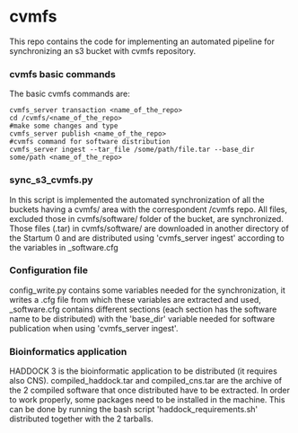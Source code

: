 # cvmfs

This repo contains the code for implementing an automated pipeline for synchronizing an s3 bucket with cvmfs repository. 

### cvmfs basic commands
The basic cvmfs commands are:
```
cvmfs_server transaction <name_of_the_repo> 
cd /cvmfs/<name_of_the_repo>
#make some changes and type 
cvmfs_server publish <name_of_the_repo>
#cvmfs command for software distribution 
cvmfs_server ingest --tar_file /some/path/file.tar --base_dir some/path <name_of_the_repo>
```

### sync_s3_cvmfs.py
In this script is implemented the automated synchronization of all the buckets having a cvmfs/ area with the correspondent /cvmfs repo. 
All files, excluded those in cvmfs/software/ folder of the bucket, are synchronized. 
Those files (.tar) in cvmfs/software/ are downloaded in another directory of the Startum 0 and are distributed using 'cvmfs_server ingest' according to the variables in <username>_software.cfg

### Configuration file 
config_write.py contains some variables needed for the synchronization, it writes a .cfg file from which these variables are extracted and used,
<username>_software.cfg contains different sections (each section has the software name to be distributed) with the 'base_dir' variable needed for software publication when using 'cvmfs_server ingest'.
  
### Bioinformatics application
HADDOCK 3 is the bioinformatic application to be distributed (it requires also CNS). compiled_haddock.tar and compiled_cns.tar are the archive of the 2 compiled software that once distributed have to be extracted. In order to work properly, some packages need to be installed in the machine. This can be done by running the bash script 'haddock_requirements.sh' distributed together with the 2 tarballs.   
